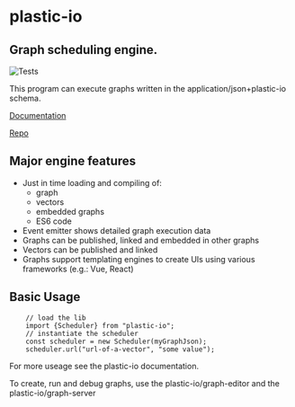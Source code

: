 # plastic-io

## Graph scheduling engine.

![Tests](https://github.com/plastic-io/plastic-io/workflows/Tests/badge.svg)

This program can execute graphs written in the application/json+plastic-io schema.

[Documentation](https://plastic-io.github.io/plastic-io/)

[Repo](https://github.com/plastic-io/plastic-io)

## Major engine features

* Just in time loading and compiling of:
    - graph
    - vectors
    - embedded graphs
    - ES6 code
* Event emitter shows detailed graph execution data
* Graphs can be published, linked and embedded in other graphs
* Vectors can be published and linked
* Graphs support templating engines to create UIs using various frameworks (e.g.: Vue, React)

## Basic Usage

```
    // load the lib
    import {Scheduler} from "plastic-io";
    // instantiate the scheduler
    const scheduler = new Scheduler(myGraphJson);
    scheduler.url("url-of-a-vector", "some value");
```

For more useage see the plastic-io documentation.

To create, run and debug graphs, use the plastic-io/graph-editor and the plastic-io/graph-server
